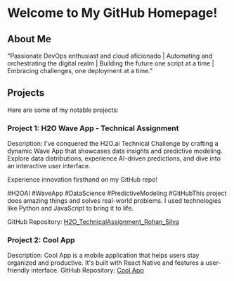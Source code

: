 # Welcome to My GitHub Homepage!

## About Me
"Passionate DevOps enthusiast and cloud aficionado | Automating and orchestrating the digital realm | Building the future one script at a time | Embracing challenges, one deployment at a time."

## Projects
Here are some of my notable projects:

### Project 1: H2O Wave App - Technical Assignment
Description: I've conquered the H2O.ai Technical Challenge by crafting a dynamic Wave App that showcases data insights and predictive modeling. Explore data distributions, experience AI-driven predictions, and dive into an interactive user interface.

Experience innovation firsthand on my GitHub repo!

#H2OAI #WaveApp #DataScience #PredictiveModeling #GitHubThis project does amazing things and solves real-world problems. I used technologies like Python and JavaScript to bring it to life.

GitHub Repository: [H2O_TechnicalAssignment_Rohan_Silva](https://github.com/silvarohan18/H2O_TechnicalAssignment_Rohan_Silva)

### Project 2: Cool App
Description: Cool App is a mobile application that helps users stay organized and productive. It's built with React Native and features a user-friendly interface.
GitHub Repository: [Cool App](https://github.com/yourusername/cool-app)
